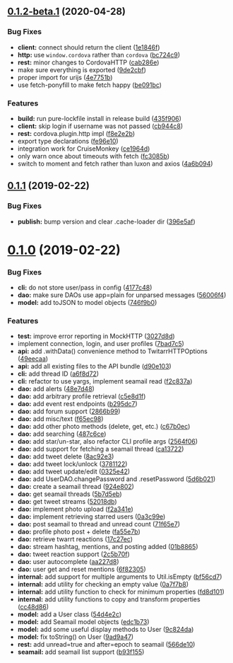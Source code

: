 <a name="0.1.2-beta.1"></a>
## [0.1.2-beta.1](https://github.com/seamonkeysocial/twitarr-client-api/compare/v0.1.1...v0.1.2-beta.1) (2020-04-28)


### Bug Fixes

* **client:** connect should return the client ([1e1846f](https://github.com/seamonkeysocial/twitarr-client-api/commit/1e1846f))
* **http:** use `window.cordova` rather than `cordova` ([bc724c9](https://github.com/seamonkeysocial/twitarr-client-api/commit/bc724c9))
* **rest:** minor changes to CordovaHTTP ([cab286e](https://github.com/seamonkeysocial/twitarr-client-api/commit/cab286e))
* make sure everything is exported ([9de2cbf](https://github.com/seamonkeysocial/twitarr-client-api/commit/9de2cbf))
* proper import for urijs ([4e7751b](https://github.com/seamonkeysocial/twitarr-client-api/commit/4e7751b))
* use fetch-ponyfill to make fetch happy ([be091bc](https://github.com/seamonkeysocial/twitarr-client-api/commit/be091bc))


### Features

* **build:** run pure-lockfile install in release build ([435f906](https://github.com/seamonkeysocial/twitarr-client-api/commit/435f906))
* **client:** skip login if username was not passed ([cb944c8](https://github.com/seamonkeysocial/twitarr-client-api/commit/cb944c8))
* **rest:** cordova.plugin.http impl ([f8e2e2b](https://github.com/seamonkeysocial/twitarr-client-api/commit/f8e2e2b))
* export type declarations ([fe96e10](https://github.com/seamonkeysocial/twitarr-client-api/commit/fe96e10))
* integration work for CruiseMonkey ([ce1964d](https://github.com/seamonkeysocial/twitarr-client-api/commit/ce1964d))
* only warn once about timeouts with fetch ([fc3085b](https://github.com/seamonkeysocial/twitarr-client-api/commit/fc3085b))
* switch to moment and fetch rather than luxon and axios ([4a6b094](https://github.com/seamonkeysocial/twitarr-client-api/commit/4a6b094))



<a name="0.1.1"></a>
## [0.1.1](https://github.com/seamonkeysocial/twitarr-client-api/compare/v0.1.0...v0.1.1) (2019-02-22)


### Bug Fixes

* **publish:** bump version and clear .cache-loader dir ([396e5af](https://github.com/seamonkeysocial/twitarr-client-api/commit/396e5af))



<a name="0.1.0"></a>
# [0.1.0](https://github.com/seamonkeysocial/twitarr-client-api/compare/7bad7c5...v0.1.0) (2019-02-22)


### Bug Fixes

* **cli:** do not store user/pass in config ([4177c48](https://github.com/seamonkeysocial/twitarr-client-api/commit/4177c48))
* **dao:** make sure DAOs use app=plain for unparsed messages ([56006f4](https://github.com/seamonkeysocial/twitarr-client-api/commit/56006f4))
* **model:** add toJSON to model objects ([746f9b0](https://github.com/seamonkeysocial/twitarr-client-api/commit/746f9b0))


### Features

* **test:** improve error reporting in MockHTTP ([3027d8d](https://github.com/seamonkeysocial/twitarr-client-api/commit/3027d8d))
* implement connection, login, and user profiles ([7bad7c5](https://github.com/seamonkeysocial/twitarr-client-api/commit/7bad7c5))
* **api:** add .withData() convenience method to TwitarrHTTPOptions ([49eecaa](https://github.com/seamonkeysocial/twitarr-client-api/commit/49eecaa))
* **api:** add all existing files to the API bundle ([d90e103](https://github.com/seamonkeysocial/twitarr-client-api/commit/d90e103))
* **cli:** add thread ID ([a6f8d72](https://github.com/seamonkeysocial/twitarr-client-api/commit/a6f8d72))
* **cli:** refactor to use yargs, implement seamail read ([f2c837a](https://github.com/seamonkeysocial/twitarr-client-api/commit/f2c837a))
* **dao:** add alerts ([48e7d48](https://github.com/seamonkeysocial/twitarr-client-api/commit/48e7d48))
* **dao:** add arbitrary profile retrieval ([c5e8d1f](https://github.com/seamonkeysocial/twitarr-client-api/commit/c5e8d1f))
* **dao:** add event rest endpoints ([b295dc7](https://github.com/seamonkeysocial/twitarr-client-api/commit/b295dc7))
* **dao:** add forum support ([2866b99](https://github.com/seamonkeysocial/twitarr-client-api/commit/2866b99))
* **dao:** add misc/text ([f65ec98](https://github.com/seamonkeysocial/twitarr-client-api/commit/f65ec98))
* **dao:** add other photo methods (delete, get, etc.) ([c67b0ec](https://github.com/seamonkeysocial/twitarr-client-api/commit/c67b0ec))
* **dao:** add searching ([487c6ce](https://github.com/seamonkeysocial/twitarr-client-api/commit/487c6ce))
* **dao:** add star/un-star, also refactor CLI profile args ([2564f06](https://github.com/seamonkeysocial/twitarr-client-api/commit/2564f06))
* **dao:** add support for fetching a seamail thread ([ca13722](https://github.com/seamonkeysocial/twitarr-client-api/commit/ca13722))
* **dao:** add tweet delete ([8ac92e3](https://github.com/seamonkeysocial/twitarr-client-api/commit/8ac92e3))
* **dao:** add tweet lock/unlock ([3781122](https://github.com/seamonkeysocial/twitarr-client-api/commit/3781122))
* **dao:** add tweet update/edit ([0325e42](https://github.com/seamonkeysocial/twitarr-client-api/commit/0325e42))
* **dao:** add UserDAO.changePassword and .resetPassword ([5d6b021](https://github.com/seamonkeysocial/twitarr-client-api/commit/5d6b021))
* **dao:** create a seamail thread ([924e802](https://github.com/seamonkeysocial/twitarr-client-api/commit/924e802))
* **dao:** get seamail threads ([5b7d5eb](https://github.com/seamonkeysocial/twitarr-client-api/commit/5b7d5eb))
* **dao:** get tweet streams ([52018db](https://github.com/seamonkeysocial/twitarr-client-api/commit/52018db))
* **dao:** implement photo upload ([f2a341e](https://github.com/seamonkeysocial/twitarr-client-api/commit/f2a341e))
* **dao:** implement retrieving starred users ([0a3c99e](https://github.com/seamonkeysocial/twitarr-client-api/commit/0a3c99e))
* **dao:** post seamail to thread and unread count ([71f65e7](https://github.com/seamonkeysocial/twitarr-client-api/commit/71f65e7))
* **dao:** profile photo post + delete ([fa55e7b](https://github.com/seamonkeysocial/twitarr-client-api/commit/fa55e7b))
* **dao:** retrieve twarrt reactions ([17c27ec](https://github.com/seamonkeysocial/twitarr-client-api/commit/17c27ec))
* **dao:** stream hashtag, mentions, and posting added ([01b8865](https://github.com/seamonkeysocial/twitarr-client-api/commit/01b8865))
* **dao:** tweet reaction support ([2c5b70f](https://github.com/seamonkeysocial/twitarr-client-api/commit/2c5b70f))
* **dao:** user autocomplete ([aa227d8](https://github.com/seamonkeysocial/twitarr-client-api/commit/aa227d8))
* **dao:** user get and reset mentions ([6f82305](https://github.com/seamonkeysocial/twitarr-client-api/commit/6f82305))
* **internal:** add support for multiple arguments to Util.isEmpty ([bf56cd7](https://github.com/seamonkeysocial/twitarr-client-api/commit/bf56cd7))
* **internal:** add utility for checking an empty value ([0a7f7b8](https://github.com/seamonkeysocial/twitarr-client-api/commit/0a7f7b8))
* **internal:** add utility function to check for minimum properties ([fd8d101](https://github.com/seamonkeysocial/twitarr-client-api/commit/fd8d101))
* **internal:** add utility functions to copy and transform properties ([cc48d86](https://github.com/seamonkeysocial/twitarr-client-api/commit/cc48d86))
* **model:** add a User class ([54d4e2c](https://github.com/seamonkeysocial/twitarr-client-api/commit/54d4e2c))
* **model:** add Seamail model objects ([edc1b73](https://github.com/seamonkeysocial/twitarr-client-api/commit/edc1b73))
* **model:** add some useful display methods to User ([9c824da](https://github.com/seamonkeysocial/twitarr-client-api/commit/9c824da))
* **model:** fix toString() on User ([9ad9a47](https://github.com/seamonkeysocial/twitarr-client-api/commit/9ad9a47))
* **rest:** add unread=true and after=epoch to seamail ([566de10](https://github.com/seamonkeysocial/twitarr-client-api/commit/566de10))
* **seamail:** add seamail list support ([b93f155](https://github.com/seamonkeysocial/twitarr-client-api/commit/b93f155))



